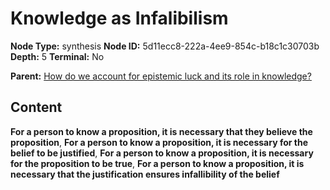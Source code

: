 # Knowledge as Infalibilism

**Node Type:** synthesis
**Node ID:** 5d11ecc8-222a-4ee9-854c-b18c1c30703b
**Depth:** 5
**Terminal:** No

**Parent:** [How do we account for epistemic luck and its role in knowledge?](how-do-we-account-for-epistemic-luck-and-its-role-in-knowledge-antithesis-5ca4cdb0-1c22-4c31-8305-83bf1e3dfb6d.md)

## Content

**For a person to know a proposition, it is necessary that they believe the proposition**, **For a person to know a proposition, it is necessary for the belief to be justified**, **For a person to know a proposition, it is necessary for the proposition to be true**, **For a person to know a proposition, it is necessary that the justification ensures infallibility of the belief**
